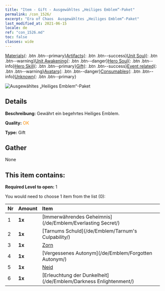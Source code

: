 ```yaml
---
title: "Item - Gift - Ausgewähltes „Heiliges Emblem“-Paket"
permalink: /con_1526/
excerpt: "Era of Chaos  Ausgewähltes „Heiliges Emblem“-Paket"
last_modified_at: 2021-06-15
locale: de
ref: "con_1526.md"
toc: false
classes: wide
---
```

 [Materials](/ItemsDE/){: .btn .btn--primary}[Artifacts](/ItemsDE/Artifacts/){: .btn .btn--success}[Unit Soul](/ItemsDE/UnitSoul/){: .btn .btn--warning}[Unit Awakening](/ItemsDE/UnitAwakening/){: .btn .btn--danger}[Hero Soul](/ItemsDE/HeroSoul/){: .btn .btn--info}[Hero Skill](/ItemsDE/HeroSkill/){: .btn .btn--primary}[Gift](/ItemsDE/Gift/){: .btn .btn--success}[Event related](/ItemsDE/Events/){: .btn .btn--warning}[Avatars](/ItemsDE/Avatars/){: .btn .btn--danger}[Consumables](/ItemsDE/Consumables/){: .btn .btn--info}[Unknown](/ItemsDE/Unknown/){: .btn .btn--primary}

 ![Ausgewähltes „Heiliges Emblem“-Paket](/images/t/i_907089.png)

## Details
 **Beschreibung:** Gewährt ein begehrtes Heiliges Emblem.

 **Quality:** <span style="color: #FF8C00">OK</span>

 **Type:** Gift

## Gather

  None

## This item contains:

 **Required Level to open:** 1

 You would need to choose 1 item from the list (0):

  | Nr | Amount |     Item    |
  |:---|:-------|:------------|
  | 1 |  **1x** | [Immerwährendes Geheimnis](/de/Emblem/Everlasting Secret/) |  | 
  | 2 |  **1x** | [Tarnums Schuld](/de/Emblem/Tarnum's Culpability/) |  | 
  | 3 |  **1x** | [Zorn](/de/Emblem/Anger/) |  | 
  | 4 |  **1x** | [Vergessenes Autonym](/de/Emblem/Forgotten Autonym/) |  | 
  | 5 |  **1x** | [Neid](/de/Emblem/Jealousy/) |  | 
  | 6 |  **1x** | [Erleuchtung der Dunkelheit](/de/Emblem/Darkness Enlightenment/) |  | 
